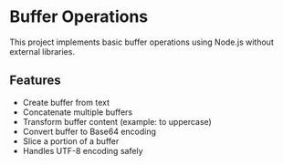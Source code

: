 # Buffer Operations

This project implements basic buffer operations using Node.js without external libraries.

## Features
- Create buffer from text
- Concatenate multiple buffers
- Transform buffer content (example: to uppercase)
- Convert buffer to Base64 encoding
- Slice a portion of a buffer
- Handles UTF-8 encoding safely


